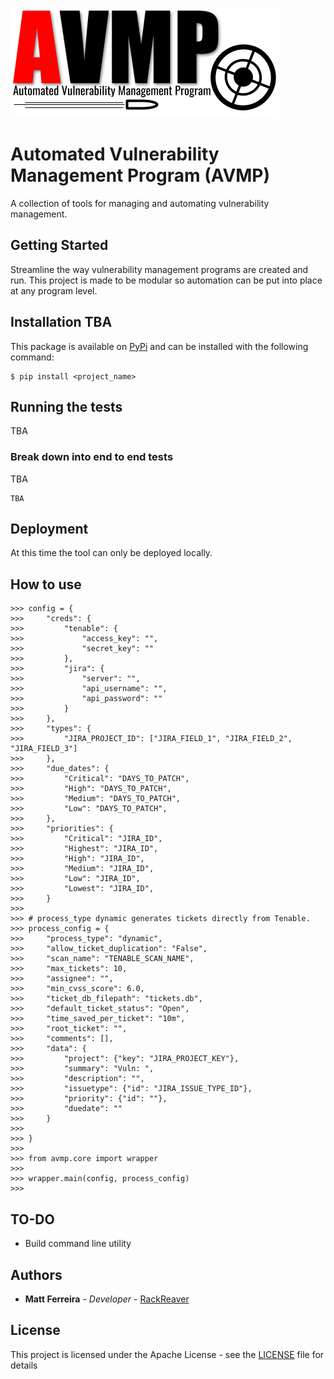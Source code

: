 ![Alt text](logo.png?raw=true "logo")

# Automated Vulnerability Management Program (AVMP)

A collection of tools for managing and automating vulnerability management.

## Getting Started

Streamline the way vulnerability management programs are created and run. This project is made to be modular so automation can be put into place at any program level.

## Installation TBA

This package is available on [PyPi](https://pypi.org) and can be installed with the following command:

```
$ pip install <project_name>
```

## Running the tests

TBA

### Break down into end to end tests

TBA

```
TBA
```

## Deployment

At this time the tool can only be deployed locally.

## How to use

```
>>> config = {
>>>     "creds": {
>>>         "tenable": {
>>>             "access_key": "",
>>>             "secret_key": ""
>>>         },
>>>         "jira": {
>>>             "server": "",
>>>             "api_username": "",
>>>             "api_password": ""
>>>         }
>>>     },
>>>     "types": {
>>>         "JIRA_PROJECT_ID": ["JIRA_FIELD_1", "JIRA_FIELD_2", "JIRA_FIELD_3"]
>>>     },
>>>     "due_dates": {
>>>         "Critical": "DAYS_TO_PATCH",
>>>         "High": "DAYS_TO_PATCH",
>>>         "Medium": "DAYS_TO_PATCH",
>>>         "Low": "DAYS_TO_PATCH",
>>>     },
>>>     "priorities": {
>>>         "Critical": "JIRA_ID",
>>>         "Highest": "JIRA_ID",
>>>         "High": "JIRA_ID",
>>>         "Medium": "JIRA_ID",
>>>         "Low": "JIRA_ID",
>>>         "Lowest": "JIRA_ID",
>>>     }
>>>
>>> # process_type dynamic generates tickets directly from Tenable.
>>> process_config = {
>>>     "process_type": "dynamic",
>>>     "allow_ticket_duplication": "False",
>>>     "scan_name": "TENABLE_SCAN_NAME",
>>>     "max_tickets": 10,
>>>     "assignee": "",
>>>     "min_cvss_score": 6.0,
>>>     "ticket_db_filepath": "tickets.db",
>>>     "default_ticket_status": "Open",
>>>     "time_saved_per_ticket": "10m",
>>>     "root_ticket": "",
>>>     "comments": [],
>>>     "data": {
>>>         "project": {"key": "JIRA_PROJECT_KEY"},
>>>         "summary": "Vuln: ",
>>>         "description": "",
>>>         "issuetype": {"id": "JIRA_ISSUE_TYPE_ID"},
>>>         "priority": {"id": ""},
>>>         "duedate": ""
>>>     }
>>>
>>> }
>>>
>>> from avmp.core import wrapper
>>>
>>> wrapper.main(config, process_config)
>>>
```

## TO-DO

- Build command line utility

## Authors

- **Matt Ferreira** - _Developer_ - [RackReaver](https://github.com/RackReaver)

## License

This project is licensed under the Apache License - see the [LICENSE](LICENSE) file for details
